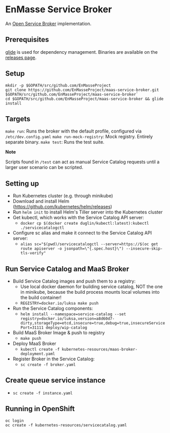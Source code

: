 # EnMasse Service Broker

An [Open Service Broker](https://github.com/openservicebrokerapi/servicebroker) implementation.

## Prerequisites

[glide](https://glide.sh/) is used for dependency management. Binaries are available on the
[releases page](https://github.com/Masterminds/glide/releases).


## Setup

```
mkdir -p $GOPATH/src/github.com/EnMasseProject
git clone https://github.com/EnMasseProject/maas-service-broker.git $GOPATH/src/github.com/EnMasseProject/maas-service-broker`
cd $GOPATH/src/github.com/EnMasseProject/maas-service-broker && glide install
```

## Targets

`make run`: Runs the broker with the default profile, configured via `/etc/dev.config.yaml`
`make run-mock-registry`: Mock registry. Entirely separate binary.
`make test`: Runs the test suite.

**Note**

Scripts found in `/test` can act as manual Service Catalog requests until a larger
user scenario can be scripted.

## Setting up

- Run Kubernetes cluster (e.g. through minikube)
- Download and install Helm (https://github.com/kubernetes/helm/releases)
- Run `helm init` to install Helm's Tiller server into the Kubernetes cluster
- Get kubectl, which works with the Service Catalog API server:
  - `docker cp $(docker create duglin/kubectl:latest):kubectl ./servicecatalogctl`
- Configure sc alias and make it connect to the Service Catalog API server:
  - `alias sc="$(pwd)/servicecatalogctl --server=https://$(oc get route apiserver -o jsonpath=\"{.spec.host}\") --insecure-skip-tls-verify"`

## Run Service Catalog and MaaS Broker

- Build Service Catalog images and push them to a registry:
  - Use local docker daemon for building service catalog, NOT the one in minikube, because the build process mounts local volumes into the build container!
  - `REGISTRY=docker.io/luksa make push`
- Run the Service Catalog components:
  - `helm install --namespace=service-catalog --set registry=docker.io/luksa,version=a8d60d7-dirty,storageType=etcd,insecure=true,debug=true,insecureServicePort=31111 deploy/wip-catalog`
- Build MaaS Broker Image & push to registry
  - `make push`
- Deploy MaaS Broker
  - `kubectl create -f kubernetes-resources/maas-broker-deployment.yaml`
- Register Broker in the Service Catalog:
  - `sc create -f broker.yaml`

## Create queue service instance

- `sc create -f instance.yaml`



## Running in OpenShift

```
oc login
oc create -f kubernetes-resources/servicecatalog.yaml

```